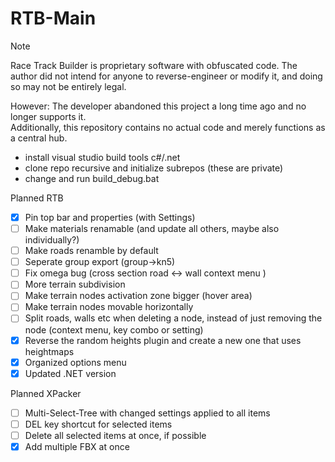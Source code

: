 # RTB-Main

> [!NOTE]  
> Race Track Builder is proprietary software with obfuscated code. The author did not intend for anyone to reverse-engineer or modify it, and doing so may not be entirely legal.
>
> However: The developer abandoned this project a long time ago and no longer supports it.<br/>
> Additionally, this repository contains no actual code and merely functions as a central hub.


* install visual studio build tools c#/.net 
* clone repo recursive and initialize subrepos (these are private)
* change and run build_debug.bat

Planned RTB
- [x] Pin top bar and properties (with Settings)
- [ ] Make materials renamable (and update all others, maybe also individually?)
- [ ] Make roads renamble by default
- [ ] Seperate group export (group->kn5)
- [ ] Fix omega bug (cross section road <-> wall context menu )
- [ ] More terrain subdivision
- [ ] Make terrain nodes activation zone bigger (hover area)
- [ ] Make terrain nodes movable horizontally
- [ ] Split roads, walls etc when deleting a node, instead of just removing the node (context menu, key combo or setting)
- [x] Reverse the random heights plugin and create a new one that uses heightmaps
- [x] Organized options menu
- [x] Updated .NET version

Planned XPacker
- [ ] Multi-Select-Tree with changed settings applied to all items
- [ ] DEL key shortcut for selected items
- [ ] Delete all selected items at once, if possible
- [x] Add multiple FBX at once
